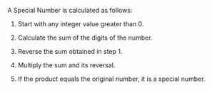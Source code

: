 A Special Number is calculated as follows:

1. Start with any integer value greater than 0.

2. Calculate the sum of the digits of the number.

3. Reverse the sum obtained in step 1.

4. Multiply the sum and its reversal.

5. If the product equals the original number, it is a special number.
